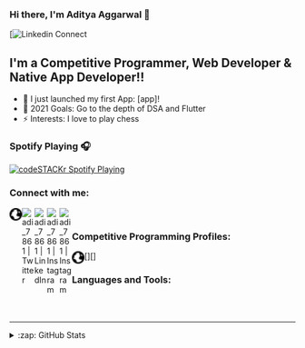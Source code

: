 ### Hi there, I'm Aditya Aggarwal 👋

[![Linkedin Connect](https://www.linkedin.com/in/aditya7861/)

## I'm a Competitive Programmer, Web Developer & Native App Developer!!

- 🔭 I just launched my first App: [app]!
- 🥅 2021 Goals: Go to the depth of DSA and Flutter
- ⚡ Interests: I love to play chess 

### Spotify Playing 🎧

[<img src="https://now-playing-codestackr.vercel.app/api/spotify-playing" alt="codeSTACKr Spotify Playing" width="350" />](https://open.spotify.com/user/swyqyimdc12jajde4vpwd2x1b)

### Connect with me:

[<img align="left" alt="adi_7861" width="22px" src="https://raw.githubusercontent.com/iconic/open-iconic/master/svg/globe.svg" />][website]
[<img align="left" alt="adi_7861 | Twitter" width="22px" src="https://cdn.jsdelivr.net/npm/simple-icons@v3/icons/twitter.svg" />][twitter]
[<img align="left" alt="adi_7861 | LinkedIn" width="22px" src="https://cdn.jsdelivr.net/npm/simple-icons@v3/icons/linkedin.svg" />][linkedin]
[<img align="left" alt="adi_7861 | Instagram" width="22px" src="https://cdn.jsdelivr.net/npm/simple-icons@v3/icons/instagram.svg" />][instagram]
[<img align="left" alt="adi_7861 | Instagram" width="22px" src="https://cdn.jsdelivr.net/npm/simple-icons@v3/icons/facebook.svg" />][facebook]
<br />

### Competitive Programming Profiles:
[<img align="left" alt="codeSTACKr.com" width="22px" src="https://raw.githubusercontent.com/iconic/open-iconic/master/svg/globe.svg" />][]

### Languages and Tools:


<br />
<br />

---

<details>
  <summary>:zap: GitHub Stats</summary>

  <img align="left" alt="Aditya Aggarwal GitHub Stats" src="https://github-readme-stats.codestackr.vercel.app/api?username=aditya-786&show_icons=true&hide_border=true" />

</details>

[website]:https://www.linkedin.com/in/aditya7861/
[course]: https://www.linkedin.com/in/aditya7861/
[twitter]: https://www.linkedin.com/in/aditya7861/
[youtube]: https://www.linkedin.com/in/aditya7861/
[instagram]: https://www.linkedin.com/in/aditya7861/
[linkedin]: https://www.linkedin.com/in/aditya7861/
[facebook]:https://www.linkedin.com/in/aditya7861/
